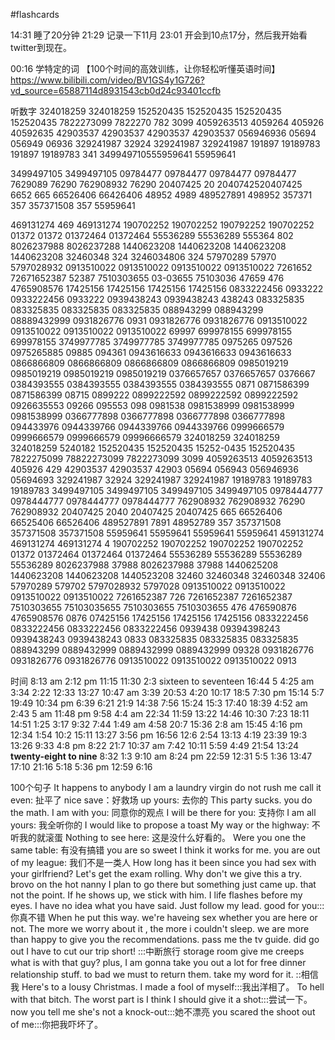 #flashcards 

14:31 睡了20分钟
21:29 记录一下11月
23:01 开会到10点17分，然后我开始看twitter到现在。

00:16 学特定的词
【100个时间的高效训练，让你轻松听懂英语时间】https://www.bilibili.com/video/BV1GS4y1G726?vd_source=65887114d8931543cb0d24c93401ccfb

听数字
324018259
324018259
152520435
152520435
152520435
152520435
7822273099
7822270
782
3099
4059263513
4059264
405926
40592635
42903537
42903537
42903537
42903537
056946936
05694
056949
06936
329241987
32924
329241987
329241987
191897
19189783
191897
19189783
341
349949710555959641
55959641


3499497105
3499497105
09784477
09784477
09784477
09784477
7629089
76290
762908932
76290
20407425
20
2040742520407425
6652
665
66526406
66426406
48952
4989
489527891
498952
357371
357
357371508
357
55959641

469131274
469
469131274
190702252
190702252
190792252
190702252
01372
01372
01372464
01372464
55536289
55536289
555364
802
8026237988
8026237288
1440623208
1440623208
1440623208
1440623208
32460348
324
3246034806
324
57970289
57970
5797028932
0913510022
0913510022
0913510022
0913510022
7261652
72671652387
52387
7510303655
03-03655
75103036
47659
476
4765908576
17425156
17425156
17425156
17425156
0833222456
0933222
0933222456
0933222
0939438243
0939438243
438243
083325835
083325835
083325835
083325835
088943299
088943299
08889432999
0931826776
0931
0931826776
0931826776
0913510022
0913510022
0913510022
0913510022
69997
699978155
699978155
699978155
3749977785
3749977785
3749977785
0975265
097526
0975265885
09885
094361
0943616633
0943616633
0943616633
0866866809
0866866809
0866866809
0866866809
0985019219
0985019219
0985019219
0985019219
0376657657
0376657657
0376667
0384393555
0384393555
0384393555
0384393555
0871
0871586399
0871586399
08715
0899222
0899222592
0899222592
0899222592
0926635553
09266
095553
098
0981538
0981538999
0981538999
0981538999
0366777898
0366777898
0366777898
0366777898
094433976
0944339766
0944339766
0944339766
0999666579
0999666579
0999666579
09996666579
324018259
324018259
324018259
5240182
152520435
152520435
15252-0435
152520435
7822275099
78822273099
7822273099
3099
4059263513
4059263513
405926
429
42903537
42903537
42903
05694
056943
056946936
05694693
329241987
32924
329241987
329241987
19189783
19189783
19189783
3499497105
3499497105
3499497105
3499497105
0978444777
0978444777
0978444777
0978444777
762908932
762908932
76290
762908932
20407425
2040
20407425
20407425
665
66526406
66525406
66526406
489527891
7891
48952789
357
357371508
357371508
357371508
55959641
55959641
55959641
55959641
459131274
469131274
469131274
4
190702252
190702252
190702252
190702252
01372
01372464
01372464
01372464
55536289
55536289
55536289
55536289
8026237988
37988
8026237988
37988
1440625208
1440623208
1440623208
1440523208
32460
32460348
32460348
32406
57970289
579702
5797028932
5797028
0913510022
0913510022
0913510022
0913510022
7261652387
726
7261652387
7261652387
7510303655
75103035655
7510303655
7510303655
476
476590876
4765908576
0876
07425156
17425156
17425156
17425156
0833222456
0833222456
0833222456
0833222456
0939438
09394398243
0939438243
0939438243
0833
083325835
083325835
083325835
088943299
0889432999
0889432999
0889432999
09328
0931826776
0931826776
0931826776
0913510022
0913510022
0913510022
0913

时间
8:13 am
2:12 pm
11:15 
11:30
2:3
sixteen to seventeen
16:44
5
4:25 am
3:34
2:22
12:33
13:27
10:47 am
3:39
20:53
4:20
10:17
18:5
7:30 pm
15:14
5:7
19:49
10:34 pm
6:39
6:21
21:9
14:38
7:56
15:24
15:3
17:40
18:39
4:52 am
2:43
5 am
11:48 pm
9:58 
4:4 am
22:34
11:59
13:22
14:46
10:30
7:23
18:11
14:51
1:25
3:17
9:32
7:44
1:49 am
4:58
20:7
15:36
2:8 am
15:45
4:16 pm
12:34
1:54
10:2
15:11
13:27
3:56 pm
16:56
12:6
2:54
13:13
4:19
23:39
19:3
13:26
9:33
4:8 pm
8:22
21:7
10:37 am
7:42
10:11
5:59
4:49
21:54
13:24
**twenty-eight to nine**
8:32
1:3
9:10 am
8:24 pm
22:59
12:31
5:5
1:36
13:47
17:10
21:16
5:18
5:36 pm
12:59
6:16

100个句子
It happens to anybody
I am a laundry virgin
do not rush me
call it even: 扯平了
nice save：好救场
up yours: 去你的
This party sucks.
you do the math.
I am with you: 同意你的观点
I will be there for you: 支持你
I am all yours: 我全听你的
I would like to propose a toast
My way or the highway: 不听我的就滚蛋
Nothing  to see here:  这是没什么好看的。
Were you one the same table: 有没有搞错
you are so sweet
I think it works for me.
you are out of my league: 我们不是一类人
How long has it been since you had sex with your girlfriend?
Let's get the exam rolling.
Why don't we give this a try.
brovo on the hot nanny
I plan to go there but something just came up.
that not the point.
If he shows up, we stick with him.
I life flashes before my eyes.
I have no idea what you have said.
Just follow my lead.
good for you:::你真不错 <!--SR:!2023-01-13,11,250!2023-01-12,10,250-->
When he put this way. we're haveing sex whether you are here or not.
The more we worry about it , the more i couldn't sleep.
we are more than happy to give you the recommendations.
pass me the tv guide.
did go out
I have to cut our trip short! :::中断旅行 <!--SR:!2023-01-11,9,250!2023-01-05,2,210-->
storage room give me creeps
what is with that guy?
plus, I am gonna take you out a lot for free dinner
relationship stuff.
to bad we must to return them.
take my word for it. ::相信我 <!--SR:!2023-01-12,10,250-->
Here's to a lousy Christmas.
I made a fool of myself:::我出洋相了。 <!--SR:!2023-01-11,9,250!2023-01-04,2,230-->
To hell with that bitch.
The worst part is
I think I should give it a shot:::尝试一下。 <!--SR:!2023-01-16,14,270!2023-01-06,4,210-->
now you tell me she's not a knock-out:::她不漂亮 <!--SR:!2023-01-08,6,230!2023-01-04,2,230-->
you scared the shoot out of me:::你把我吓坏了。 <!--SR:!2023-01-13,11,250!2023-01-04,1,170-->








